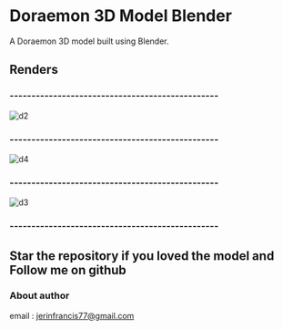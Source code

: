 # Doraemon 3D Model Blender

A Doraemon 3D model built using Blender.

## Renders
### ------------------------------------------------
![d2](https://user-images.githubusercontent.com/43045825/79017213-6f3c0b80-7b8e-11ea-9b53-9c9c4589de54.png)
### ------------------------------------------------
![d4](https://user-images.githubusercontent.com/43045825/79017258-867af900-7b8e-11ea-912c-1dc10df8035b.png)
### ------------------------------------------------
![d3](https://user-images.githubusercontent.com/43045825/79017306-9bf02300-7b8e-11ea-8e86-f0c31e48765a.png)
### ------------------------------------------------

## Star the repository if you loved the model and Follow me on github

### About author
email : jerinfrancis77@gmail.com
